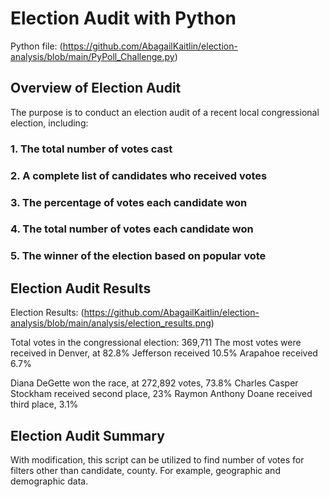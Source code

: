 # Election Audit with Python

Python file: (https://github.com/AbagailKaitlin/election-analysis/blob/main/PyPoll_Challenge.py)

## Overview of Election Audit

The purpose is to conduct an election audit of a recent local congressional election, including:

### 1. The total number of votes cast

### 2. A complete list of candidates who received votes

### 3. The percentage of votes each candidate won

### 4. The total number of votes each candidate won

### 5. The winner of the election based on popular vote

## Election Audit Results

Election Results: (https://github.com/AbagailKaitlin/election-analysis/blob/main/analysis/election_results.png)

Total votes in the congressional election: 369,711
The most votes were received in Denver, at 82.8%
Jefferson received 10.5%
Arapahoe received 6.7%

Diana DeGette won the race, at 272,892 votes, 73.8%
Charles Casper Stockham received second place, 23%
Raymon Anthony Doane received third place, 3.1%

## Election Audit Summary

With modification, this script can be utilized to find number of votes for filters other than candidate, county. For example, geographic and demographic data.

